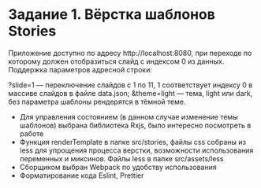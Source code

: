 # Задание 1. Вёрстка шаблонов Stories

Приложение доступно по адресу http://localhost:8080, при переходе по которому должен отобразиться слайд с индексом 0 из данных.
Поддержка параметров адресной строки:

?slide=1 — переключение слайдов с 1 по 11, 1 соответствует индексу 0 в массиве слайдов в файле data.json;
&theme=light — тема, light или dark, без параметра шаблоны рендерятся в тёмной теме.

-   Для управления состоянием (в данном случае изменение темы шаблонов) выбрана библиотека Rxjs, было интересно посмотреть в работе
-   Функция renderTemplate в папке src/stories, файлы css собраны из less для упрощения процесса верстки, возможности использования переменных
    и миксинов. Файлы less в папке src/assets/less
-   Сборщиком выбран Webpack по удобству использования
-   Форматирование кода Eslint, Prettier
